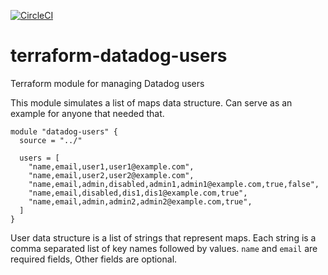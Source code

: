 [![CircleCI](https://circleci.com/gh/devops-workflow/terraform-datadog-users.svg?style=svg)](https://circleci.com/gh/devops-workflow/terraform-datadog-users)

terraform-datadog-users
=======================

Terraform module for managing Datadog users

This module simulates a list of maps data structure. Can serve as an example
for anyone that needed that.

```hcl
module "datadog-users" {
  source = "../"

  users = [
    "name,email,user1,user1@example.com",
    "name,email,user2,user2@example.com",
    "name,email,admin,disabled,admin1,admin1@example.com,true,false",
    "name,email,disabled,dis1,dis1@example.com,true",
    "name,email,admin,admin2,admin2@example.com,true",
  ]
}
```

User data structure is a list of strings that represent maps.
Each string is a comma separated list of key names followed by values.
`name` and `email` are required fields, Other fields are optional.
